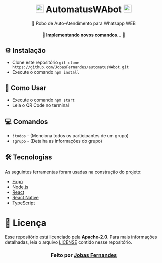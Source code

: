 <h1 align="center"><img width="25px" src="https://camo.githubusercontent.com/9cdad3cea00b1d3142a74eba001d37b41dca6042a2f38b4adbbf0cc8c2b56286/68747470733a2f2f63646e2e69636f6e2d69636f6e732e636f6d2f69636f6e73322f3337332f504e472f39362f57686174736170705f33373232392e706e67"/> AutomatusWAbot <img width="25px" src="https://camo.githubusercontent.com/9cdad3cea00b1d3142a74eba001d37b41dca6042a2f38b4adbbf0cc8c2b56286/68747470733a2f2f63646e2e69636f6e2d69636f6e732e636f6d2f69636f6e73322f3337332f504e472f39362f57686174736170705f33373232392e706e67"/></a>
</h1>
<p align="center">🚀 Robo de Auto-Atendimento para Whatsapp WEB</p>

<h4 align="center"> 
	🚧  Implementando novos comandos...  🚧
</h4>


## :gear: Instalação

- Clone este repositório
```git clone https://github.com/JobasFernandes/automatusWAbot.git```
- Execute o comando ```npm install```

## :rocket: Como Usar

- Execute o comando ```npm start```
- Leia o QR Code no terminal

## :computer: Comandos

- ```!todos``` - (Menciona todos os participantes de um grupo)
- ```!grupo``` - (Detalha as informações do grupo)

## 🛠 Tecnologias

As seguintes ferramentas foram usadas na construção do projeto:

- [Expo](https://expo.io/)
- [Node.js](https://nodejs.org/en/)
- [React](https://pt-br.reactjs.org/)
- [React Native](https://reactnative.dev/)
- [TypeScript](https://www.typescriptlang.org/)

# **:page_with_curl: Licença**

Esse repositório está licenciado pela **Apache-2.0**. Para mais informações detalhadas, leia o arquivo [LICENSE](./LICENSE) contido nesse repositório. 

<h3 align="center">
Feito por <a href="https://github.com/JobasFernandes">Jobas Fernandes</a>
</h3>
